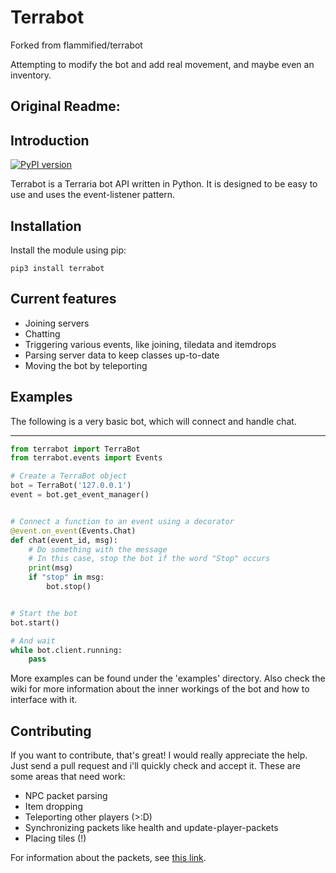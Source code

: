 Terrabot
=====

Forked from flammified/terrabot

Attempting to modify the bot and add real movement, and maybe even an inventory.

Original Readme:
-------

Introduction
-----
[![PyPI version](https://badge.fury.io/py/terrabot.svg)](https://badge.fury.io/py/terrabot)

Terrabot is a Terraria bot API written in Python.
It is designed to be easy to use and uses the event-listener pattern.

Installation
------

Install the module using pip:

```
pip3 install terrabot
```

Current features
------

 - Joining servers
 - Chatting
 - Triggering various events, like joining, tiledata and itemdrops
 - Parsing server data to keep classes up-to-date
 - Moving the bot by teleporting


Examples
-------

The following is a very basic bot, which will connect and handle chat.

-----
```python
from terrabot import TerraBot
from terrabot.events import Events

# Create a TerraBot object
bot = TerraBot('127.0.0.1')
event = bot.get_event_manager()


# Connect a function to an event using a decorator
@event.on_event(Events.Chat)
def chat(event_id, msg):
    # Do something with the message
    # In this case, stop the bot if the word "Stop" occurs
    print(msg)
    if "stop" in msg:
        bot.stop()


# Start the bot
bot.start()

# And wait
while bot.client.running:
    pass

```

More examples can be found under the 'examples' directory. Also check the wiki for more information about the inner workings of the bot and how to interface with it.

Contributing
--------

If you want to contribute, that's great! I would really appreciate the help. Just send a pull request and i'll quickly check and accept it. These are some areas that need work:

- NPC packet parsing
- Item dropping
- Teleporting other players (>:D)
- Synchronizing packets like health and update-player-packets
- Placing tiles (!)

For information about the packets, see [this link](https://tshock.atlassian.net/wiki/display/TSHOCKPLUGINS/Packet+Documentation).
